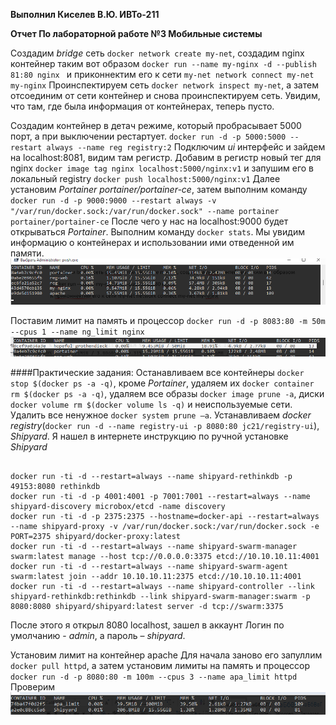 __Выполнил Киселев В.Ю.
ИВТо-211__</p>
__Отчет
По лабораторной работе №3 Мобильные системы__

Создадим _bridge_ сеть `docker network create my-net`, создадим nginx контейнер таким вот образом
`docker run --name my-nginx -d --publish 81:80 nginx `
и приконнектим его к сети `my-net network connect my-net my-nginx`
Проинспектируем сеть `docker network inspect my-net`, а затем отсоединим от сети контейнер и снова проинспектируем сеть. Увидим, что там, где была информация от контейнерах, теперь пусто. 

Создадим контейнер в детач режиме, который пробрасывает 5000 порт, а при выключении рестартует.
`docker run -d -p 5000:5000 --restart always --name reg registry:2`
Подключим _ui_ интерфейс и зайдем на localhost:8081, видим там регистр. Добавим в регистр новый тег для nginx `docker image tag nginx localhost:5000/nginx:v1` и запушим его в локальный registry `docker push localhost:5000/nginx:v1`
Далее установим _Portainer_ _portainer/portainer-ce_, затем выполним команду
`docker run -d -p 9000:9000 --restart always -v "/var/run/docker.sock:/var/run/docker.sock" --name portainer portainer/portainer-ce`
После чего у нас на localhost:9000 будет открываться _Portainer_.
Выполним команду `docker stats`. Мы увидим информацию о контейнерах и использовании ими отведенной им памяти. 
<img src="img/img_lub_3/CPUinf.png">

Поставим лимит на память и процессор `docker run -d -p 8083:80 -m 50m --cpus 1 --name ng_limit nginx`
<img src="img/img_lub_3/CPUizm.png">

####Практические задания:
Останавливаем все контейнеры `docker stop $(docker ps -a -q)`, кроме _Portainer_, удаляем их `docker container rm $(docker ps -a -q)`, удаляем все образы `docker image prune -a`, диски `docker volume rm $(docker volume ls -q)` и неиспользуемые сети. Удалить все ненужное `docker system prune –a`. Устанавливаем _docker registry_(`docker run -d --name registry-ui -p 8080:80 jc21/registry-ui`), _Shipyard_. Я нашел в интернете инструкцию по ручной установке _Shipyard_

```

docker run -ti -d --restart=always --name shipyard-rethinkdb -p 49153:8080 rethinkdb
docker run -ti -d -p 4001:4001 -p 7001:7001 --restart=always --name shipyard-discovery microbox/etcd -name discovery
docker run -ti -d -p 2375:2375 --hostname=docker-api --restart=always --name shipyard-proxy -v /var/run/docker.sock:/var/run/docker.sock -e PORT=2375 shipyard/docker-proxy:latest
docker run -ti -d --restart=always --name shipyard-swarm-manager swarm:latest manage --host tcp://0.0.0.0:3375 etcd://10.10.10.11:4001
docker run -ti -d --restart=always --name shipyard-swarm-agent swarm:latest join --addr 10.10.10.11:2375 etcd://10.10.10.11:4001
docker run -ti -d --restart=always --name shipyard-controller --link shipyard-rethinkdb:rethinkdb --link shipyard-swarm-manager:swarm -p 8080:8080 shipyard/shipyard:latest server -d tcp://swarm:3375

```

После этого я открыл 8080 localhost, зашел в аккаунт Логин по умолчанию - _admin_, а пароль – _shipyard_.

Установим лимит на контейнер apache
Для начала заново его запуллим `docker pull httpd`, а затем установим лимиты на память и процессор `docker run -d -p 8080:80 -m 100m --cpus 3 --name apa_limit httpd`
Проверим
<img src="img/img_lub_3/apachelimit.png">
